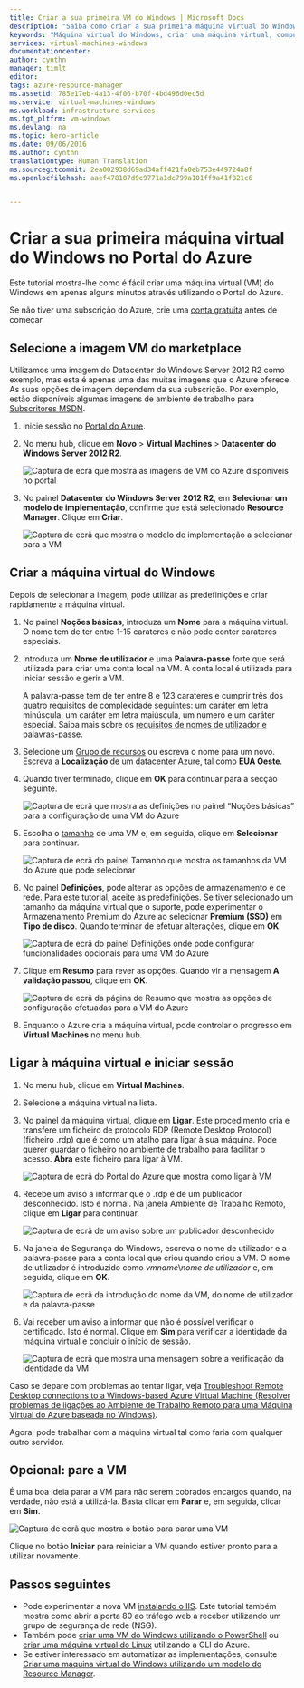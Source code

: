 ```yaml
---
title: Criar a sua primeira VM do Windows | Microsoft Docs
description: "Saiba como criar a sua primeira máquina virtual do Windows utilizando o Portal do Azure."
keywords: "Máquina virtual do Windows, criar uma máquina virtual, computador virtual, configurar uma máquina virtual"
services: virtual-machines-windows
documentationcenter: 
author: cynthn
manager: timlt
editor: 
tags: azure-resource-manager
ms.assetid: 785e17eb-4a13-4f06-b70f-4bd496d0ec5d
ms.service: virtual-machines-windows
ms.workload: infrastructure-services
ms.tgt_pltfrm: vm-windows
ms.devlang: na
ms.topic: hero-article
ms.date: 09/06/2016
ms.author: cynthn
translationtype: Human Translation
ms.sourcegitcommit: 2ea002938d69ad34aff421fa0eb753e449724a8f
ms.openlocfilehash: aaef478107d9c9771a1dc799a101ff9a41f821c6


---
```

# <a name="create-your-first-windows-virtual-machine-in-the-azure-portal"></a>Criar a sua primeira máquina virtual do Windows no Portal do Azure
Este tutorial mostra-lhe como é fácil criar uma máquina virtual (VM) do Windows em apenas alguns minutos através utilizando o Portal do Azure.  

Se não tiver uma subscrição do Azure, crie uma [conta gratuita](https://azure.microsoft.com/free/) antes de começar.

## <a name="choose-the-vm-image-from-the-marketplace"></a>Selecione a imagem VM do marketplace
Utilizamos uma imagem do Datacenter do Windows Server 2012 R2 como exemplo, mas esta é apenas uma das muitas imagens que o Azure oferece. As suas opções de imagem dependem da sua subscrição. Por exemplo, estão disponíveis algumas imagens de ambiente de trabalho para [Subscritores MSDN](https://azure.microsoft.com/pricing/member-offers/msdn-benefits-details/?WT.mc_id=A261C142F).

1. Inicie sessão no [Portal do Azure](https://portal.azure.com).
2. No menu hub, clique em **Novo** > **Virtual Machines** > **Datacenter do Windows Server 2012 R2**.
   
    ![Captura de ecrã que mostra as imagens de VM do Azure disponíveis no portal](./media/virtual-machines-windows-hero-tutorial/marketplace-new.png)
3. No painel **Datacenter do Windows Server 2012 R2**, em **Selecionar um modelo de implementação**, confirme que está selecionado **Resource Manager**. Clique em **Criar**.
   
    ![Captura de ecrã que mostra o modelo de implementação a selecionar para a VM](./media/virtual-machines-windows-hero-tutorial/deployment-model.png)

## <a name="create-the-windows-virtual-machine"></a>Criar a máquina virtual do Windows
Depois de selecionar a imagem, pode utilizar as predefinições e criar rapidamente a máquina virtual.

1. No painel **Noções básicas**, introduza um **Nome** para a máquina virtual. O nome tem de ter entre 1-15 carateres e não pode conter carateres especiais.
2. Introduza um **Nome de utilizador** e uma **Palavra-passe** forte que será utilizada para criar uma conta local na VM. A conta local é utilizada para iniciar sessão e gerir a VM. 
   
    A palavra-passe tem de ter entre 8 e 123 carateres e cumprir três dos quatro requisitos de complexidade seguintes: um caráter em letra minúscula, um caráter em letra maiúscula, um número e um caráter especial. Saiba mais sobre os [requisitos de nomes de utilizador e palavras-passe](virtual-machines-windows-faq.md#what-are-the-username-requirements-when-creating-a-vm).
3. Selecione um [Grupo de recursos](../azure-resource-manager/resource-group-overview.md#resource-groups) ou escreva o nome para um novo. Escreva a **Localização** de um datacenter Azure, tal como **EUA Oeste**. 
4. Quando tiver terminado, clique em **OK** para continuar para a secção seguinte. 
   
    ![Captura de ecrã que mostra as definições no painel “Noções básicas” para a configuração de uma VM do Azure](./media/virtual-machines-windows-hero-tutorial/basics-blade.png)
5. Escolha o [tamanho](virtual-machines-windows-sizes.md) de uma VM e, em seguida, clique em **Selecionar** para continuar. 
   
    ![Captura de ecrã do painel Tamanho que mostra os tamanhos da VM do Azure que pode selecionar](./media/virtual-machines-windows-hero-tutorial/size-blade.png)
6. No painel **Definições**, pode alterar as opções de armazenamento e de rede. Para este tutorial, aceite as predefinições. Se tiver selecionado um tamanho da máquina virtual que o suporte, pode experimentar o Armazenamento Premium do Azure ao selecionar **Premium (SSD)** em **Tipo de disco**. Quando terminar de efetuar alterações, clique em **OK**.
   
    ![Captura de ecrã do painel Definições onde pode configurar funcionalidades opcionais para uma VM do Azure](./media/virtual-machines-windows-hero-tutorial/settings-blade.png)
7. Clique em **Resumo** para rever as opções. Quando vir a mensagem **A validação passou**, clique em **OK**.
   
    ![Captura de ecrã da página de Resumo que mostra as opções de configuração efetuadas para a VM do Azure](./media/virtual-machines-windows-hero-tutorial/summary-blade.png)
8. Enquanto o Azure cria a máquina virtual, pode controlar o progresso em **Virtual Machines** no menu hub. 

## <a name="connect-to-the-virtual-machine-and-sign-on"></a>Ligar à máquina virtual e iniciar sessão
1. No menu hub, clique em **Virtual Machines**.
2. Selecione a máquina virtual na lista.
3. No painel da máquina virtual, clique em **Ligar**. Este procedimento cria e transfere um ficheiro de protocolo RDP (Remote Desktop Protocol) (ficheiro .rdp) que é como um atalho para ligar à sua máquina. Pode querer guardar o ficheiro no ambiente de trabalho para facilitar o acesso. **Abra** este ficheiro para ligar à VM.
   
    ![Captura de ecrã do Portal do Azure que mostra como ligar à VM](./media/virtual-machines-windows-hero-tutorial/connect.png)
4. Recebe um aviso a informar que o .rdp é de um publicador desconhecido. Isto é normal. Na janela Ambiente de Trabalho Remoto, clique em **Ligar** para continuar.
   
    ![Captura de ecrã de um aviso sobre um publicador desconhecido](./media/virtual-machines-windows-hero-tutorial/rdp-warn.png)
5. Na janela de Segurança do Windows, escreva o nome de utilizador e a palavra-passe para a conta local que criou quando criou a VM. O nome de utilizador é introduzido como *vmname*&#92;*nome de utilizador* e, em seguida, clique em **OK**.
   
    ![Captura de ecrã da introdução do nome da VM, do nome de utilizador e da palavra-passe](./media/virtual-machines-windows-hero-tutorial/credentials.png)
6. Vai receber um aviso a informar que não é possível verificar o certificado. Isto é normal. Clique em **Sim** para verificar a identidade da máquina virtual e concluir o início de sessão.
   
   ![Captura de ecrã que mostra uma mensagem sobre a verificação da identidade da VM](./media/virtual-machines-windows-hero-tutorial/cert-warning.png)

Caso se depare com problemas ao tentar ligar, veja [Troubleshoot Remote Desktop connections to a Windows-based Azure Virtual Machine (Resolver problemas de ligações ao Ambiente de Trabalho Remoto para uma Máquina Virtual do Azure baseada no Windows)](virtual-machines-windows-troubleshoot-rdp-connection.md).

Agora, pode trabalhar com a máquina virtual tal como faria com qualquer outro servidor.

## <a name="optional-stop-the-vm"></a>Opcional: pare a VM
É uma boa ideia parar a VM para não serem cobrados encargos quando, na verdade, não está a utilizá-la. Basta clicar em **Parar** e, em seguida, clicar em **Sim**.

![Captura de ecrã que mostra o botão para parar uma VM](./media/virtual-machines-windows-hero-tutorial/stop-vm.png)

Clique no botão **Iniciar** para reiniciar a VM quando estiver pronto para a utilizar novamente.

## <a name="next-steps"></a>Passos seguintes
* Pode experimentar a nova VM [instalando o IIS](virtual-machines-windows-hero-role.md). Este tutorial também mostra como abrir a porta 80 ao tráfego web a receber utilizando um grupo de segurança de rede (NSG). 
* Também pode [criar uma VM do Windows utilizando o PowerShell](virtual-machines-windows-ps-create.md) ou [criar uma máquina virtual do Linux](virtual-machines-linux-quick-create-cli.md) utilizando a CLI do Azure.
* Se estiver interessado em automatizar as implementações, consulte [Criar uma máquina virtual do Windows utilizando um modelo do Resource Manager](virtual-machines-windows-ps-template.md).




<!--HONumber=Nov16_HO2-->


